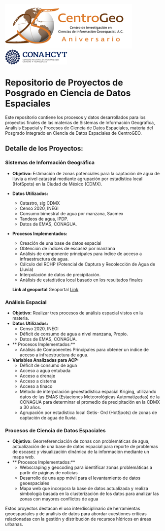 
![Texto alternativo](./assets/img/CentroGeo_Logo-H_25.png "CentroGeo")
![Texto alternativo](./assets/img/CONAHCYT.png "Conahcyt")

# Repositorio de Proyectos de Posgrado en Ciencia de Datos Espaciales

Este repositorio contiene los procesos y datos desarrollados para los proyectos finales de las materias de Sistemas de Información Geográfica, Análisis Espacial y Procesos de Ciencia de Datos Espaciales, materia del Posgrado Integrado en Ciencia de Datos Espaciales de CentroGEO.

## Detalle de los Proyectos:

### Sistemas de Información Geográfica

- **Objetivo:** Estimación de zonas potenciales para la captación de agua de lluvia a nivel catastral mediante agrupación por estadística local (HotSpots) en la Ciudad de México (CDMX).
- **Datos Utilizados:**
  - Catastro, sig CDMX
  - Censo 2020, INEGI
  - Consumo bimestral de agua por manzana, Sacmex
  - Tandeos de agua, IPDP.
  - Datos de EMAS, CONAGUA.
- **Procesos Implementados:**
  - Creación de una base de datos espacial
  - Obtención de índices de escasez por manzana
  - Análisis de componente principales para índice de acceso a infraestructura de agua.
  - Cálculo del RCHP (Potencial de Captura y Recolección de Agua de Lluvia)
  - Interpolación de datos de precipitación.
  - Análisis de estadística local basado en los resultados finales

  **Link al geoportal**
  Geoportal [Link](http://132.247.103.145/tmp/SIG/CG_proyectos_finales_SIG_AE_PCDE/SIG/web_map/) 

### Análisis Espacial

- **Objetivo:** Realizar tres procesos de análisis espacial vistos en la materia.
- **Datos Utilizados:**
  - Censo 2020, INEGI
  - Déficit de consumo de agua a nivel manzana, Propio.
  - Datos de EMAS, CONAGUA.
- ** Procesos Implementados:**
  - Análisis de Componentes Principales para obtener un índice de acceso a infraestructura de agua.
- **Variables Analizadas para ACP:**
  - Déficit de consumo de agua
  - Acceso a agua entubada
  - Acceso a drenaje
  - Acceso a cisterna
  - Acceso a tinaco
  - Método de interpolación geoestadística espacial Kriging, utilizando datos de las EMAS (Estaciones Meteorológicas Automatizadas) de la CONAGUA para determinar el promedio de precipitación en la CDMX a 30 años.
   - Agrupación por estadística local Getis- Ord (HotSpots) de zonas de captación de agua de lluvia.

### Procesos de Ciencia de Datos Espaciales
- **Objetivo:** Georreferenciación de zonas con problemáticas de agua, actualización de una base de datos espacial para reporte de problemas de escasez y visualización dinámica de la información mediante un mapa web.
- ** Procesos Implementados:**
  - Webscraping y geocoding para identificar zonas problemáticas a partir de páginas de noticias
  - Desarrollo de una app móvil para el levantamiento de datos geoespaciales
  - Mapa web que incorpora la base de datos actualizada y realiza simbología basada en la clusterización de los datos para analizar las zonas con mayores conflictos de agua

Estos proyectos destacan el uso interdisciplinario de herramientas geoespaciales y de análisis de datos para abordar cuestiones críticas relacionadas con la gestión y distribución de recursos hídricos en áreas urbanas.
